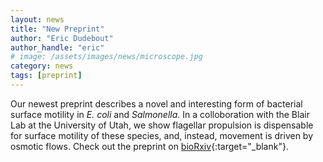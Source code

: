 ```yaml
---
layout: news
title: "New Preprint"
author: "Eric Dudebout"
author_handle: "eric"
# image: /assets/images/news/microscope.jpg
category: news
tags: [preprint]
---
```


Our newest preprint describes a novel and interesting form of bacterial surface motility in *E. coli* and *Salmonella*. In a colloboration with the Blair Lab at the University of Utah, we show flagellar propulsion is dispensable for surface motility of these species, and, instead, movement is driven by osmotic flows. Check out the preprint on [bioRxiv](https://www.biorxiv.org/content/10.1101/2024.08.21.609010v1.full){:target="_blank"}.
